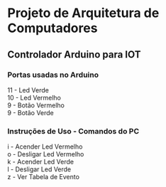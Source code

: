 # Projeto de Arquitetura de Computadores
## Controlador Arduino para IOT


### Portas usadas no Arduino  
11 - Led Verde  
10 - Led Vermelho  
9 - Botão Vermelho  
9 - Botão Verde  

### Instruções de Uso - Comandos do PC
i - Acender Led Vermelho  
o - Desligar Led Vermelho  
k - Acender Led Verde  
l - Desligar Led Verde  
z - Ver Tabela de Evento